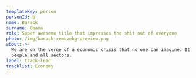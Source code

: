 ```yaml
---
templateKey: person
personId: b
name: Barack
surname: Obama
role: Super awesome title that impresses the shit out of everyone
photo: /img/barack-removebg-preview.png
about: >-
  We are on the verge of a economic crisis that no one can imagine. It hits all
  people and all sectors.
label: track-lead
tracklist: Economy
---
```

